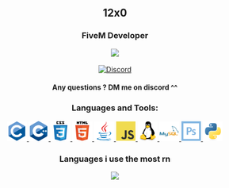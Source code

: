 <h2 align="center">12x0</h2>

<h3 align="center">FiveM Developer</h3>

<p align="center">
  <a href="https://discord.gg/cZccc">
    <img src="https://user-images.githubusercontent.com/85458589/128277007-c13547e7-e975-4d5f-9ca2-3aa4378682e7.png"></a>
</p>
</p>
<p align="center">
    <a href="https://discord.com/users/761608769394180116">
   <img alt="Discord" src="https://img.shields.io/badge/Discord-12x0-7289DA?style=for-the-badge&logo=discord&logoColor=7289DA&logoWidth=20&labelColor=000'"></a>  
</p>

<h4 align="center"> Any questions ? DM me on discord ^^ </h3>

<h3 align="center">Languages and Tools:</h3>
<p align="center"> <a href="https://www.cprogramming.com/" target="_blank"> <img src="https://raw.githubusercontent.com/devicons/devicon/master/icons/c/c-original.svg" alt="c" width="40" height="40"/> </a> <a href="https://www.w3schools.com/cpp/" target="_blank"> <img src="https://raw.githubusercontent.com/devicons/devicon/master/icons/cplusplus/cplusplus-original.svg" alt="cplusplus" width="40" height="40"/> </a> <a href="https://www.w3schools.com/css/" target="_blank"> <img src="https://raw.githubusercontent.com/devicons/devicon/master/icons/css3/css3-original-wordmark.svg" alt="css3" width="40" height="40"/> </a> <a href="https://www.w3.org/html/" target="_blank"> <img src="https://raw.githubusercontent.com/devicons/devicon/master/icons/html5/html5-original-wordmark.svg" alt="html5" width="40" height="40"/> </a> <a href="https://www.java.com" target="_blank"> <img src="https://raw.githubusercontent.com/devicons/devicon/master/icons/java/java-original.svg" alt="java" width="40" height="40"/> </a> <a href="https://developer.mozilla.org/en-US/docs/Web/JavaScript" target="_blank"> <img src="https://raw.githubusercontent.com/devicons/devicon/master/icons/javascript/javascript-original.svg" alt="javascript" width="40" height="40"/> </a> <a href="https://www.linux.org/" target="_blank"> <img src="https://raw.githubusercontent.com/devicons/devicon/master/icons/linux/linux-original.svg" alt="linux" width="40" height="40"/> </a> <a href="https://www.mysql.com/" target="_blank"> <img src="https://raw.githubusercontent.com/devicons/devicon/master/icons/mysql/mysql-original-wordmark.svg" alt="mysql" width="40" height="40"/> </a> <a href="https://www.photoshop.com/en" target="_blank"> <img src="https://raw.githubusercontent.com/devicons/devicon/master/icons/photoshop/photoshop-line.svg" alt="photoshop" width="40" height="40"/> </a> <a href="https://www.python.org" target="_blank"> <img src="https://raw.githubusercontent.com/devicons/devicon/master/icons/python/python-original.svg" alt="python" width="40" height="40"/> </a> </p>

<h3 align="center">Languages i use the most rn</h3>
<p align="center">
  <img src="https://cdn.discordapp.com/attachments/835652361715712020/842758450962366480/asgsdag.png"></a>
</p>

